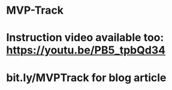 # MVP-Track

# Instruction video available too: https://youtu.be/PB5_tpbQd34

# bit.ly/MVPTrack for blog article

